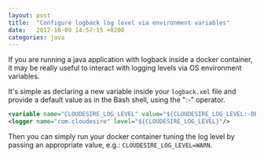 ```yaml
---
layout: post
title:  "Configure logback log level via environment variables"
date:   2017-10-09 14:57:15 +0200
categories: java
---
```


If you are running a java application with logback inside a docker container, it may be really useful to interact with logging levels via OS environment variables.

It's simple as declaring a new variable inside your `logback.xml` file and provide a default value as in the Bash shell, using the ":-" operator.

```xml
<variable name="CLOUDESIRE_LOG_LEVEL" value="${CLOUDESIRE_LOG_LEVEL:-DEBUG}" />
<logger name="com.cloudesire" level="${CLOUDESIRE_LOG_LEVEL}"/>
```

Then you can simply run your docker container tuning the log level by passing an appropriate value, e.g.: `CLOUDESIRE_LOG_LEVEL=WARN`.
